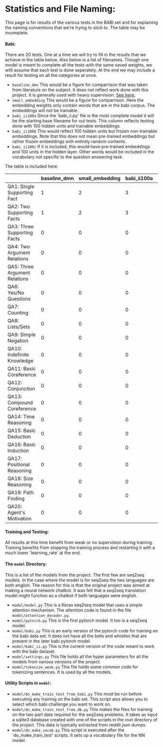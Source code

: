 # Statistics and File Naming:

This page is for results of the various tests in the BABI set and for explaining the naming conventions that we're trying to stick to. The  table may be incomplete.

#### Babi:
There are 20 tests. One at a time we will try to fill in the results that we achieve in the table below. Also below is a list of filenames. Though one model is meant to complete all the tests with the same saved weights, we willl assume that each test is done seperately. At the end we may include a result for testing on all the categories at once.

* `baseline_dmn` This would be a figure for comparrison that was taken from literature on the subject. It does not reflect work done with this project. It is generally used with heavy supervision. [See here.](https://arxiv.org/pdf/1506.07285.pdf)
* `small_embedding` This would be a figure for comparrison. Here the embedding weights only contain words that are in the babi corpus. The embeddings will not be trainable.
* `babi_ii100a` Since the 'babi_ii.py' file is the most complete model it will be the starting base filename for out tests. This column reflects testing done with 100 hidden units and trainable embeddings. 
* `babi_ii100b` This would reflect 100 hidden units but frozen non-trainable embeddings. Note that this does not mean pre-trained embeddings but rather frozen embeddings with entirely random contents.
* `babi_ii100c` If it is included, this would have pre-trained embeddings and 100 units in the hidden layer. Other words would be included in the vocabulary not specific to the question answering task.

The table is included here:

 |   | baseline_dmn | small_embedding | babi_ii100a | babi_ii100b | babi_ii100c | babi | 
|-|-|-|-|-|-|-| 
 | QA1: Single Supporting Fact | 1 | 2 | 3 | 0 | 0 | 0 | 
 | QA2: Two Supporting Facts | 1 | 2 | 3 | 0 | 0 | 0 | 
 | QA3: Three Supporting Facts | 0 | 0 | 0 | 0 | 0 | 0 | 
 | QA4: Two Argument Relations | 0 | 0 | 0 | 0 | 0 | 0 | 
 | QA5: Three Argument Relations | 0 | 0 | 0 | 0 | 0 | 555 | 
 | QA6: Yes/No Questions | 0 | 0 | 0 | 0 | 0 | 0 | 
 | QA7: Counting | 0 | 0 | 0 | 0 | 0 | 0 | 
 | QA8: Lists/Sets | 0 | 0 | 0 | 0 | 0 | 0 | 
 | QA9: Simple Negation | 0 | 0 | 0 | 0 | 0 | 0 | 
 | QA10: Indefinite Knowledge | 0 | 0 | 0 | 0 | 0 | 0 | 
 | QA11: Basic Coreference | 0 | 0 | 0 | 0 | 0 | 0 | 
 | QA12: Conjunction | 0 | 0 | 0 | 0 | 0 | 0 | 
 | QA13: Compound Coreference | 0 | 0 | 0 | 0 | 0 | 0 | 
 | QA14: Time Reasoning | 0 | 0 | 0 | 0 | 0 | 0 | 
 | QA15: Basic Deduction | 0 | 0 | 0 | 0 | 0 | 0 | 
 | QA16: Basic Induction | 0 | 0 | 0 | 0 | 0 | 0 | 
 | QA17: Positional Reasoning | 0 | 0 | 0 | 0 | 0 | 0 | 
 | QA18: Size Reasoning | 0 | 0 | 0 | 0 | 0 | 0 | 
 | QA19: Path Finding | 0 | 0 | 0 | 0 | 0 | 0 | 
 | QA20: Agent's Motivation | 0 | 0 | 0 | 0 | 0 | 0 | 

#### Training and Testing:
All results at this time benefit from weak or no supervision during training.
Training benefits from stopping the training process and restarting it with a much lower 'learning_rate' at the end.

#### The `model` Directory:

This is a list of the models from the project. The first few are seq2seq models. In the case where the model is for seq2seq the two languages are both english. The reason for this is that the original project was aimed at making a neural network chatbot.
It was felt that a seq2seq translation model might function as a chatbot if both languages were english.
* `model/model.py` This is a Keras seq2seq model that uses a simple attention mechanism. The attention code is found in the file `model/attention_decoder.py`.
* `model/pytorch.py` This is the first pytorch model. It too is a seq2seq model. 
* `model/babi.py` This is an early version of the pytorch code for training on the babi data set. It does not have all the bells and whistles that are present in the later babi pytorch model.
* `model/babi_ii.py` This is the current version of the code meant to work with the babi dataset.
* `model/settings.py` This file holds all the hyper parameters for all the models from various versions of the project.
* `model/tokenize_weak.py` This file holds some common code for tokenizing sentences. It is used by all the models.

#### Utility Scripts in `model`:
* `model/do_make_train_test_from_babi.py` This must be run before executing any training on the babi set. This script also allows you to select which babi challenge you want to work on.
* `model/do_make_train_test_from_db.py` This makes the files for training on the two part data required for the seq2seq problems. It takes as input a sqlite3 database created with one of the scripts in the root directory of the project. This data is typically extracted from reddit json dumps.
* `model/do_make_vocab.py` This script is executed after the 'do_make_train_test' scripts. It sets up a vocabulary file for the NN model.